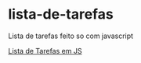 # lista-de-tarefas
Lista de tarefas feito so com javascript

<a href="https://edsuuu.github.io/lista-de-tarefas/src/index.html">Lista de Tarefas em JS</a>
